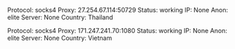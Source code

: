Protocol: socks4
Proxy: 27.254.67.114:50729
Status: working
IP: None
Anon: elite
Server: None
Country: Thailand

Protocol: socks4
Proxy: 171.247.241.70:1080
Status: working
IP: None
Anon: elite
Server: None
Country: Vietnam

